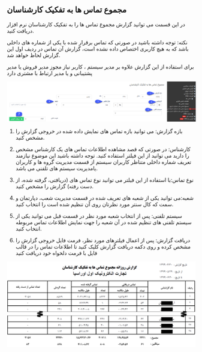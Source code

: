 ﻿## مجموع تماس ها به تفکیک کارشناسان

در این قسمت می توانید گزارش مجموع تماس ها را به تفکیک کارشناسان نرم افزار دریافت کنید.

نکته: توجه داشته باشید در صورتی که تماس برقرار شده با یکی از شماره های داخلی باشد که به هیچ کاربری اختصاص داده نشده است، گزارش آن تماس در ردیف اول این گزارش لحاظ خواهد شد.

برای استفاده از این گزارش علاوه بر مدیر سیستم ، کاربر نیاز  مجوز مدیر فروش یا مدیر پشتیبانی و یا مدیر ارتباط با مشتری دارد

![](CallsUserBase11.png)

1. بازه گزارش: می توانید بازه تماس های نمایش داده شده در خروجی گزارش را مشخص کنید.

2. کارشناس: در صورتی که قصد مشاهده اطلاعات تماس های یک کارشناس مشخص را دارید می توانید از این فیلتر استفاده کنید. توجه داشته باشید این موضوع نیازمند تعریف شماره داخلی متناظر کاربران سیستم از قسمت  مدیریت گروه ها و کاربران یامدیریت سیستم های تلفنی می باشد.

3. نوع تماس:با استفاده از این فیلتر می توانید نوع تماس های (دریافتی، گرفته شده، از دست رفته) گزارش را مشخص کنید.

4. شعبه:می توانید یکی از شعبه های تعریف شده در قسمت مدیریت شعب، دپارتمان و سمت که کال سنتر مورد نظرتان روی آن تنظیم شده است را انتخاب کنید.

5. سیستم تلفنی: پس از انتخاب شعبه مورد نظر در قسمت قبل می توانید یکی از سیستم تلفنی های تنظیم شده در آن شعبه را جهت نمایش اطلاعات تماس مربوطه انتخاب کنید.

6. دریافت گزارش: پس از اعمال فیلترهای مورد نظر، فرمت فایل خروجی گزارش را مشخص کرده و روی دکمه دریافت گزارش کلیک کنید تا اطلاعات تماس را در قالب فایل با فرمت دلخواه خود دریافت کنید

![](Calls31.png)
